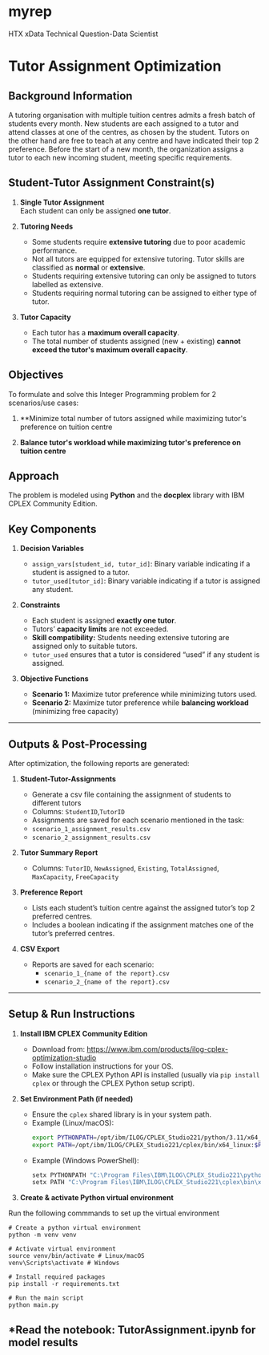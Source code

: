 # myrep
HTX xData Technical Question-Data Scientist

# Tutor Assignment Optimization

## Background Information

A tutoring organisation with multiple tuition centres admits a fresh batch of students every month. New students are each assigned to a tutor and attend classes at one of the centres, as chosen by the student. Tutors on the other hand are free to teach at any centre and have indicated their top 2 preference. Before the start of a new month, the organization assigns a tutor to each new incoming student, meeting specific requirements.

## Student-Tutor Assignment Constraint(s)

1. **Single Tutor Assignment**  
   Each student can only be assigned **one tutor**.

2. **Tutoring Needs**  
   - Some students require **extensive tutoring** due to poor academic performance.  
   - Not all tutors are equipped for extensive tutoring. Tutor skills are classified as **normal** or **extensive**.  
   - Students requiring extensive tutoring can only be assigned to tutors labelled as extensive.  
   - Students requiring normal tutoring can be assigned to either type of tutor.

3. **Tutor Capacity**  
   - Each tutor has a **maximum overall capacity**.  
   - The total number of students assigned (new + existing) **cannot exceed the tutor's maximum overall capacity**.

## Objectives

To formulate and solve this Integer Programming problem for 2 scenarios/use cases:

1. **Minimize total number of tutors assigned while maximizing tutor's preference on tuition centre 

2. **Balance tutor's workload while maximizing tutor's preference on tuition centre**

## Approach

The problem is modeled using **Python** and the **docplex** library with IBM CPLEX Community Edition.

## Key Components


1. **Decision Variables**
   - `assign_vars[student_id, tutor_id]`: Binary variable indicating if a student is assigned to a tutor.  
   - `tutor_used[tutor_id]`: Binary variable indicating if a tutor is assigned any student.

2. **Constraints**
   - Each student is assigned **exactly one tutor**.  
   - Tutors’ **capacity limits** are not exceeded.  
   - **Skill compatibility:** Students needing extensive tutoring are assigned only to suitable tutors.  
   - `tutor_used` ensures that a tutor is considered “used” if any student is assigned.

3. **Objective Functions**
   - **Scenario 1:** Maximize tutor preference while minimizing tutors used.  
   - **Scenario 2:** Maximize tutor preference while **balancing workload** (minimizing free capacity)


---

## Outputs & Post-Processing

After optimization, the following reports are generated:

1. **Student-Tutor-Assignments**
   - Generate a csv file containing the assignment of students to different tutors
   - Columns: `StudentID`,`TutorID`
   - Assignments are saved for each scenario mentioned in the task:
	- `scenario_1_assignment_results.csv`
	- `scenario_2_assignment_results.csv`

2. **Tutor Summary Report**
   - Columns: `TutorID`, `NewAssigned`, `Existing`, `TotalAssigned`, `MaxCapacity`, `FreeCapacity`   

3. **Preference Report**
   - Lists each student’s tuition centre against the assigned tutor’s top 2 preferred centres.  
   - Includes a boolean indicating if the assignment matches one of the tutor’s preferred centres.

4. **CSV Export**
   - Reports are saved for each scenario:  
     - `scenario_1_{name of the report}.csv`  
     - `scenario_2_{name of the report}.csv`

---

## Setup & Run Instructions

1. **Install IBM CPLEX Community Edition**
   - Download from: https://www.ibm.com/products/ilog-cplex-optimization-studio  
   - Follow installation instructions for your OS.
   - Make sure the CPLEX Python API is installed (usually via `pip install cplex` or through the CPLEX Python setup script).

2. **Set Environment Path (if needed)**
   - Ensure the `cplex` shared library is in your system path.
   - Example (Linux/macOS):
     ```bash
     export PYTHONPATH=/opt/ibm/ILOG/CPLEX_Studio221/python/3.11/x64_linux:$PYTHONPATH
     export PATH=/opt/ibm/ILOG/CPLEX_Studio221/cplex/bin/x64_linux:$PATH
     ```
   - Example (Windows PowerShell):
     ```powershell
     setx PYTHONPATH "C:\Program Files\IBM\ILOG\CPLEX_Studio221\python\3.11\x64_win64"
     setx PATH "C:\Program Files\IBM\ILOG\CPLEX_Studio221\cplex\bin\x64_win64;%PATH%"
     ```

3. **Create & activate Python virtual environment**

Run the following commmands to set up the virtual environment
```
# Create a python virtual environment
python -m venv venv

# Activate virtual environment
source venv/bin/activate # Linux/macOS
venv\Scripts\activate # Windows

# Install required packages
pip install -r requirements.txt

# Run the main script
python main.py
```
*Read the notebook: TutorAssignment.ipynb for model results
--

